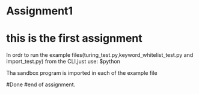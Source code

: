 # Assignment1
# this is the first assignment
In ordr to run the example files(turing_test.py,keyword_whitelist_test.py and import_test.py) from the CLI,just use:
$python <filename>

Tha sandbox program is imported in each of the example file

#Done
#end of assignment.
